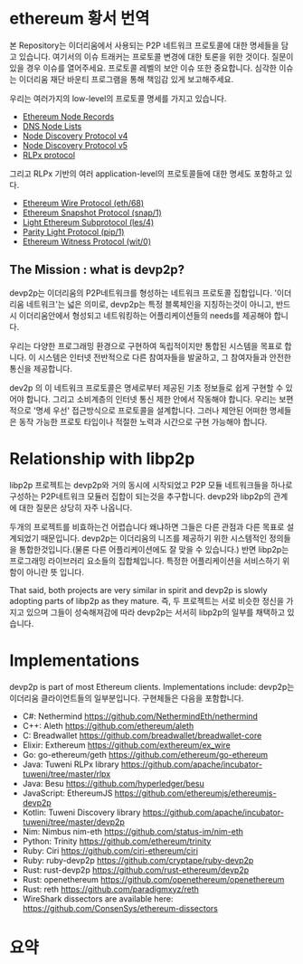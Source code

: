 # ethereum 황서 번역
본 Repository는 이더리움에서 사용되는 P2P 네트워크 프로토콜에 대한 명세들을 담고 있습니다.
여기서의 이슈 트래커는 프로토콜 변경에 대한 토론을 위한 것이다. 질문이 있을 경우 이슈를 열어주세요.
프로토콜 레벨의 보안 이슈 또한 중요합니다. 심각한 이슈는 이더리움 재단 바운티 프로그램을 통해 책임감 있게 보고해주세요.

우리는 여러가지의 low-level의 프로토콜 명세를 가지고 있습니다.

- [Ethereum Node Records](https://github.com/Yanison/ethereum_docs/blob/master/ethereum/devp2p/ENR.md)
- [DNS Node Lists](https://github.com/Yanison/ethereum_docs/blob/master/ethereum/devp2p/DNS_Node_List.md)
- [Node Discovery Protocol v4](https://github.com/ethereum/devp2p/blob/master/discv4.md)
- [Node Discovery Protocol v5](https://github.com/ethereum/devp2p/blob/master/discv5/discv5.md)
- [RLPx protocol](https://github.com/ethereum/devp2p/blob/master/rlpx.md)

그리고 RLPx 기반의 여러 application-level의 프로토콜들에 대한 명세도 포함하고 있다.

- [Ethereum Wire Protocol (eth/68)](https://github.com/ethereum/devp2p/blob/master/caps/eth.md)
- [Ethereum Snapshot Protocol (snap/1)](https://github.com/ethereum/devp2p/blob/master/caps/snap.md)
- [Light Ethereum Subprotocol (les/4)](https://github.com/ethereum/devp2p/blob/master/caps/les.md)
- [Parity Light Protocol (pip/1)](https://github.com/ethereum/devp2p/blob/master/caps/pip.md)
- [Ethereum Witness Protocol (wit/0)](https://github.com/ethereum/devp2p/blob/master/caps/wit.md)

## The Mission : what is devp2p?

devp2p는 이더리움의 P2P네트워크를 형성하는 네트워크 프로토콜 집합입니다.
'이더리움 네트워크'는 넓은 의미로, devp2p는 특정 블록체인을 지칭하는것이 아니고, 
반드시 이더리움안에서 형성되고 네트워킹하는 어플리케이션들의 needs를 제공해야 합니다.

우리는 다양한 프로그래밍 환경으로 구현하여 독립적이지만 통합된 시스템을 목표로 합니다.
이 시스템은 인터넷 전반적으로 다른 참여자들을 발굴하고, 그 참여자들과 안전한 통신을 제공합니다.

dev2p 의 이 네트워크 프로토콜은 명세로부터 제공된 기초 정보들로 쉽게 구현할 수 있어야 합니다.
그리고 소비계층의 인터넷 통신 제한 안에서 작동해야 합니다.
우리는 보편적으로 '명세 우선' 접근방식으로 프로토콜을 설계합니다.
그러나 제안된 어떠한 명세들은 동작 가능한 프로토 타입이나 적절한 노력과 시간으로 구현 가능해야 합니다.

# Relationship with libp2p
libp2p 프로젝트는 devp2p와 거의 동시에 시작되었고 P2P 모듈 네트워크들을 하나로 구성하는 P2P네트워크 모듈러 집합이 되는것을 추구합니다.
devp2와 libp2p의 관계에 대한 질문은 상당히 자주 나옵니다.

두개의 프로젝트를 비효하는건 어렵습니다 왜냐하면 그들은 다른 관점과 다른 목표로 설계되었기 때문입니다.
devp2p는 이더리움의 니즈를 제공하기 위한 시스템적인 정의들을 통합한것입니다.(물론 다른 어플리케이션에도 잘 맞을 수 있습니다.)
반면 libp2p는 프로그래밍 라이브러리 요소들의 집합체입니다. 특정한 어플리케이션을 서비스하기 위함이 아니란 뜻 입니다.

That said, both projects are very similar in spirit and devp2p is slowly adopting parts of libp2p as they mature.
즉, 두 프로젝트는 서로 비슷한 정신을 가지고 있으며 그들이 성숙해져감에 따라 devp2p는 서서히 libp2p의 일부를 채택하고 있습니다.

# Implementations
devp2p is part of most Ethereum clients. Implementations include:
devp2p는 이더리움 클라이언트들의 일부분입니다. 구현체들은 다음을 포함합니다.

- C#: Nethermind https://github.com/NethermindEth/nethermind
- C++: Aleth https://github.com/ethereum/aleth
- C: Breadwallet https://github.com/breadwallet/breadwallet-core
- Elixir: Exthereum https://github.com/exthereum/ex_wire
- Go: go-ethereum/geth https://github.com/ethereum/go-ethereum
- Java: Tuweni RLPx library https://github.com/apache/incubator-tuweni/tree/master/rlpx
- Java: Besu https://github.com/hyperledger/besu
- JavaScript: EthereumJS https://github.com/ethereumjs/ethereumjs-devp2p
- Kotlin: Tuweni Discovery library https://github.com/apache/incubator-tuweni/tree/master/devp2p
- Nim: Nimbus nim-eth https://github.com/status-im/nim-eth
- Python: Trinity https://github.com/ethereum/trinity
- Ruby: Ciri https://github.com/ciri-ethereum/ciri
- Ruby: ruby-devp2p https://github.com/cryptape/ruby-devp2p
- Rust: rust-devp2p https://github.com/rust-ethereum/devp2p
- Rust: openethereum https://github.com/openethereum/openethereum
- Rust: reth https://github.com/paradigmxyz/reth
- WireShark dissectors are available here: https://github.com/ConsenSys/ethereum-dissectors


# 요약
